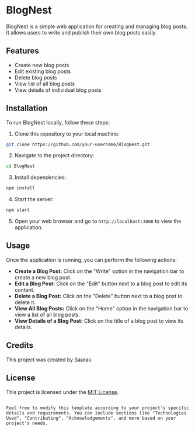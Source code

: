 # BlogNest
BlogNest is a simple web application for creating and managing blog posts. It allows users to write and publish their own blog posts easily.

## Features

- Create new blog posts
- Edit existing blog posts
- Delete blog posts
- View list of all blog posts
- View details of individual blog posts

## Installation

To run BlogNest locally, follow these steps:

1. Clone this repository to your local machine:

```bash
git clone https://github.com/your-username/BlogNest.git
```

2. Navigate to the project directory:

```bash
cd BlogNest
```

3. Install dependencies:

```bash
npm install
```

4. Start the server:

```bash
npm start
```

5. Open your web browser and go to `http://localhost:3000` to view the application.

## Usage

Once the application is running, you can perform the following actions:

- **Create a Blog Post:** Click on the "Write" option in the navigation bar to create a new blog post.
- **Edit a Blog Post:** Click on the "Edit" button next to a blog post to edit its content.
- **Delete a Blog Post:** Click on the "Delete" button next to a blog post to delete it.
- **View All Blog Posts:** Click on the "Home" option in the navigation bar to view a list of all blog posts.
- **View Details of a Blog Post:** Click on the title of a blog post to view its details.

## Credits

This project was created by Saurav.

## License

This project is licensed under the [MIT License](LICENSE).
```

Feel free to modify this template according to your project's specific details and requirements. You can include sections like "Technologies Used", "Contributing", "Acknowledgements", and more based on your project's needs.
